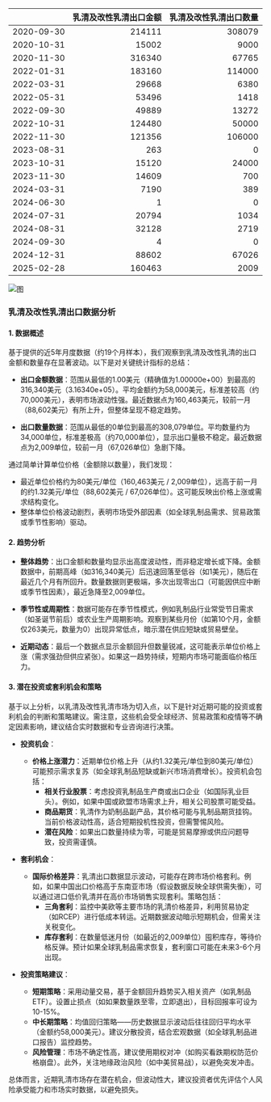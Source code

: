 |            |   乳清及改性乳清出口金额 |   乳清及改性乳清出口数量 |
|:-----------|-------------------------:|-------------------------:|
| 2020-09-30 |                   214111 |                   308079 |
| 2020-10-31 |                    15002 |                     9000 |
| 2020-11-30 |                   316340 |                    67765 |
| 2022-01-31 |                   183160 |                   114000 |
| 2022-03-31 |                    29668 |                     6380 |
| 2022-05-31 |                    53496 |                     1418 |
| 2022-09-30 |                    49889 |                    13272 |
| 2022-10-31 |                   124480 |                    50000 |
| 2022-11-30 |                   121356 |                   106000 |
| 2023-08-31 |                      263 |                        0 |
| 2023-10-31 |                    15120 |                    24000 |
| 2023-11-30 |                    14609 |                      700 |
| 2024-03-31 |                     7190 |                      389 |
| 2024-06-30 |                        1 |                        0 |
| 2024-07-31 |                    20794 |                     1034 |
| 2024-08-31 |                    32128 |                     2719 |
| 2024-09-30 |                        4 |                        0 |
| 2024-12-31 |                    88602 |                    67026 |
| 2025-02-28 |                   160463 |                     2009 |

![图](%s_plot.png)

### 乳清及改性乳清出口数据分析

#### 1. 数据概述
基于提供的近5年月度数据（约19个月样本），我们观察到乳清及改性乳清的出口金额和数量存在显著波动。以下是对关键统计指标的总结：

- **出口金额数据**：范围从最低的1.00美元（精确值为1.00000e+00）到最高的316,340美元（3.16340e+05）。平均金额约为58,000美元，标准差较高（约70,000美元），表明市场波动性强。最近数据点为160,463美元，较前一月（88,602美元）有所上升，但整体呈现不稳定趋势。
  
- **出口数量数据**：范围从最低的0单位到最高的308,079单位。平均数量约为34,000单位，标准差极高（约70,000单位），显示出口量极不稳定。最近数据点为2,009单位，较前一月（67,026单位）急剧下降。

通过简单计算单位价格（金额除以数量），我们发现：
- 最近单位价格约为80美元/单位（160,463美元 / 2,009单位），远高于前一月的约1.32美元/单位（88,602美元 / 67,026单位）。这可能反映出价格上涨或需求结构变化。
- 整体单位价格波动剧烈，表明市场受外部因素（如全球乳制品需求、贸易政策或季节性影响）驱动。

#### 2. 趋势分析
- **整体趋势**：出口金额和数量均显示出高度波动性，而非稳定增长或下降。金额数据中，前期高峰（如316,340美元）后迅速回落至低谷（如1美元），随后在最近几个月有所回升。数量数据则更极端，多次出现零出口（可能因供应中断或季节性因素），最近急降至2,009单位。
  
- **季节性或周期性**：数据可能存在季节性模式，例如乳制品行业常受节日需求（如圣诞节前后）或农业生产周期影响。观察到某些月份（如第10个月，金额仅263美元，数量为0）出现异常低点，暗示潜在供应短缺或贸易壁垒。

- **近期动态**：最后一个数据点显示金额回升但数量锐减，这可能表示单位价格上涨（需求强劲但供应紧张）。如果这一趋势持续，短期内市场可能面临价格压力。

#### 3. 潜在投资或套利机会和策略
基于以上分析，以乳清及改性乳清市场为切入点，以下是针对近期可能的投资或套利机会的判断和策略建议。需注意，这些机会受全球经济、贸易政策和疫情等不确定因素影响，建议结合实时数据和专业咨询进行决策。

- **投资机会**：
  - **价格上涨潜力**：近期单位价格上升（从约1.32美元/单位到80美元/单位）可能预示需求复苏（如全球乳制品短缺或新兴市场消费增长）。投资机会包括：
    - **相关行业股票**：考虑投资乳制品生产商或出口企业（如国际乳业巨头）。例如，如果中国或欧盟市场需求上升，相关公司股票可能受益。
    - **商品期货**：乳清作为奶制品副产品，其价格可能与乳制品期货挂钩。当前价格波动性高，适合短期投机性投资，但需警惕风险。
    - **潜在风险**：如果出口数量持续为零，可能是贸易摩擦或供应问题导致，投资需谨慎。

- **套利机会**：
  - **国际价格差异**：乳清出口数据显示波动，可能存在跨市场价格套利。例如，如果中国出口价格高于东南亚市场（假设数据反映全球供需失衡），可以通过进口低价乳清并在高价市场销售实现套利。策略包括：
    - **三角套利**：监控中美欧等主要市场的乳清价格差异，利用贸易协定（如RCEP）进行低成本转运。近期数据波动暗示短期机会，但需关注关税变化。
    - **库存套利**：在数量低迷月份（如最近的2,009单位）囤积库存，等待价格反弹。预计如果全球乳制品需求恢复，套利窗口可能在未来3-6个月出现。

- **投资策略建议**：
  - **短期策略**：采用动量交易，基于金额回升趋势买入相关资产（如乳制品ETF）。设置止损点（如如果数量跌至零，立即退出），目标回报率可设为10-15%。
  - **中长期策略**：均值回归策略——历史数据显示波动后往往回归平均水平（金额约58,000美元）。建议分散投资，结合宏观数据（如全球乳制品进口报告）监控趋势。
  - **风险管理**：市场不确定性高，建议使用期权对冲（如购买看跌期权防范价格崩盘）。此外，关注地缘政治风险（如中美贸易战），以避免突发冲击。

总体而言，近期乳清市场存在潜在机会，但波动性大，建议投资者优先评估个人风险承受能力和市场实时数据，以避免损失。